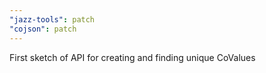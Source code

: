 ```yaml
---
"jazz-tools": patch
"cojson": patch
---
```


First sketch of API for creating and finding unique CoValues
